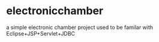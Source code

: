 # electronicchamber
a simple electronic chamber project used to be familar with Eclipse+JSP+Servlet+JDBC
